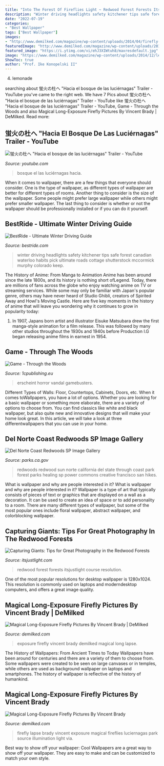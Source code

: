 ```yaml
---
title: "Into The Forest Of Fireflies Light ~ Redwood Forest Forests Itsjustlight Course Resolution"
description: "Winter driving headlights safety kitchener tips safe forest canadian waterloo habits pick ultimate roads cottage shutterstock mccormick murphy colorado keep"
date: "2022-07-19"
categories:
- "Best Wallpaper"
tags: ["Best Wallpaper"]
images:
- "http://www.demilked.com/magazine/wp-content/uploads/2014/04/firefly-time-lapse-photography-vincent-brady-9.jpg"
featuredImage: "http://www.demilked.com/magazine/wp-content/uploads/2014/04/firefly-time-lapse-photography-vincent-brady-9.jpg"
featured_image: "https://i.ytimg.com/vi/ehJ3XIWtuh8/maxresdefault.jpg"
image: "https://www.demilked.com/magazine/wp-content/uploads/2014/12/led-light-water-motion-exposure-stephen-orlando-thumb290.jpg"
ShowToc: true
author: "Prof. Ike Konopelski II"
---
```



4. lemonade 

	

		
searching about 蛍火の杜へ &quot;Hacia el bosque de las luciérnagas&quot; Trailer - YouTube you've came to the right web. We have 7 Pics about 蛍火の杜へ &quot;Hacia el bosque de las luciérnagas&quot; Trailer - YouTube like 蛍火の杜へ &quot;Hacia el bosque de las luciérnagas&quot; Trailer - YouTube, Game - Through the Woods and also Magical Long-Exposure Firefly Pictures By Vincent Brady | DeMilked. Read more:
		
    
## 蛍火の杜へ &quot;Hacia El Bosque De Las Luciérnagas&quot; Trailer - YouTube

<img loading=lazy src="https://i.ytimg.com/vi/ehJ3XIWtuh8/maxresdefault.jpg" onerror="this.onerror=null;this.src='https://tse4.mm.bing.net/th?id=OIP.fc-gMHCinxh89nDmpRKb3gHaEK&amp;pid=15.1';" alt="蛍火の杜へ &quot;Hacia el bosque de las luciérnagas&quot; Trailer - YouTube">

_Source: youtube.com_

>bosque el las luciérnagas hacia. 

	

When it comes to wallpaper, there are a few things that everyone should consider. One is the type of wallpaper, as different types of wallpaper are better for different types of rooms. Another thing to consider is the size of the wallpaper. Some people might prefer large wallpaper while others might prefer smaller wallpaper. The last thing to consider is whether or not the wallpaper should be professionally installed or if you can do it yourself.

    
## BestRide - Ultimate Winter Driving Guide

<img loading=lazy src="http://d2db4vnz3jmhyg.cloudfront.net/ultimate-winter-driving/assets/images/Headlights_01.jpg" onerror="this.onerror=null;this.src='https://tse4.mm.bing.net/th?id=OIP.wHgIPCRFEBGetdQ8uwrvvAHaE8&amp;pid=15.1';" alt="BestRide - Ultimate Winter Driving Guide">

_Source: bestride.com_

>winter driving headlights safety kitchener tips safe forest canadian waterloo habits pick ultimate roads cottage shutterstock mccormick murphy colorado keep. 

	

The History of Anime: From Manga to Animation
Anime has been around since the late 1800s, and its history is nothing short ofLegend. Today, there are millions of fans across the globe who enjoy watching anime on TV or streaming services. While some may only be familiar with Japan's popular genre, others may have never heard of Studio Ghibli, creators of Spirited Away and Howl's Moving Castle. Here are five key moments in the history of anime that will leave you wondering why it continues to grow in popularity today:
1) In 1907, Japans born artist and illustrator Eisuke Matsubara drew the first manga-style animation for a film release. This was followed by many other studios throughout the 1930s and 1940s before Production I.G began releasing anime films in earnest in 1954.

    
## Game - Through The Woods

<img loading=lazy src="https://www.1cpublishing.eu/media/cache/homepage_screenshot/game/0k/700/700-screenshot-guardpost.jpg" onerror="this.onerror=null;this.src='https://tse4.mm.bing.net/th?id=OIP.7S0QmZgCwtKwtMsZKlJtLgHaEK&amp;pid=15.1';" alt="Game - Through the Woods">

_Source: 1cpublishing.eu_

>erscheint horror vandal gamebusters. 

	

Different Types of Walls: Floor, Countertops, Cabinets, Doors, etc.
When it comes toWallpapers, you have a lot of options. Whether you are looking for a basic wallpaper or something more elaborate, there are a variety of options to choose from. You can find classics like white and black wallpaper, but also quite new and innovative designs that will make your home look great. In this article, we will take a look at three differentwallpapers that you can use in your home.

    
## Del Norte Coast Redwoods SP Image Gallery

<img loading=lazy src="https://www.parks.ca.gov/pages/414/images/Giants-in-the-sun.jpg" onerror="this.onerror=null;this.src='https://tse3.mm.bing.net/th?id=OIP.4shLwTKO3rcnbZZaw85mUAHaE9&amp;pid=15.1';" alt="Del Norte Coast Redwoods SP Image Gallery">

_Source: parks.ca.gov_

>redwoods redwood sun norte california del state through coast park forest parks healing sp power commons creative francisco san hikes. 

	

What is wallpaper and why are people interested in it?
What is wallpaper and why are people interested in it?
Wallpaper is a type of art that typically consists of pieces of text or graphics that are displayed on a wall as a decoration. It can be used to create an idea of space or to add personality to a room. There are many different types of wallpaper, but some of the most popular ones include floral wallpaper, abstract wallpaper, and colorblocking wallpaper.

    
## Capturing Giants: Tips For Great Photography In The Redwood Forests

<img loading=lazy src="https://www.itsjustlight.com/wp-content/uploads/2015/02/redwood-forest-photography.jpg" onerror="this.onerror=null;this.src='https://tse3.mm.bing.net/th?id=OIP.JJXJY9UV5vis1Cu666E0VwHaE7&amp;pid=15.1';" alt="Capturing Giants: Tips for Great Photography in the Redwood Forests">

_Source: itsjustlight.com_

>redwood forest forests itsjustlight course resolution. 

	

One of the most popular resolutions for desktop wallpaper is 1280x1024. This resolution is commonly used on laptops and moderndesktop computers, and offers a great image quality.

    
## Magical Long-Exposure Firefly Pictures By Vincent Brady | DeMilked

<img loading=lazy src="https://www.demilked.com/magazine/wp-content/uploads/2014/12/led-light-water-motion-exposure-stephen-orlando-thumb290.jpg" onerror="this.onerror=null;this.src='https://tse3.mm.bing.net/th?id=OIP.L5iHZiqSTRrd0erPjfE2QwHaHa&amp;pid=15.1';" alt="Magical Long-Exposure Firefly Pictures By Vincent Brady | DeMilked">

_Source: demilked.com_

>exposure firefly vincent brady demilked magical long lapse. 

	

The History of Wallpapers: From Ancient Times to Today
Wallpapers have been around for centuries and there are a variety of them to choose from. Some wallpapers were created to be seen on large canvases or in temples, while others are used as background wallpaper on laptops and smartphones. The history of wallpaper is reflective of the history of humankind.

    
## Magical Long-Exposure Firefly Pictures By Vincent Brady

<img loading=lazy src="http://www.demilked.com/magazine/wp-content/uploads/2014/04/firefly-time-lapse-photography-vincent-brady-9.jpg" onerror="this.onerror=null;this.src='https://tse4.mm.bing.net/th?id=OIP.PTVwrquNQEyh5F_z8ydELQHaE8&amp;pid=15.1';" alt="Magical Long-Exposure Firefly Pictures By Vincent Brady">

_Source: demilked.com_

>firefly lapse brady vincent exposure magical fireflies luciernagas park source illumination light via. 

	

Best way to show off your wallpaper:
Cool Wallpapers are a great way to show off your wallpaper. They are easy to make and can be customized to match your own style.


